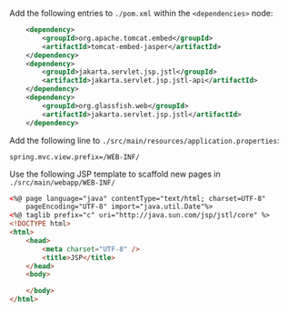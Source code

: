 Add the following entries to `./pom.xml` within the `<dependencies>` node:
```xml
    <dependency>
        <groupId>org.apache.tomcat.embed</groupId>
        <artifactId>tomcat-embed-jasper</artifactId>
    </dependency>
    <dependency>
        <groupId>jakarta.servlet.jsp.jstl</groupId>
        <artifactId>jakarta.servlet.jsp.jstl-api</artifactId>
    </dependency>
    <dependency>
        <groupId>org.glassfish.web</groupId>
        <artifactId>jakarta.servlet.jsp.jstl</artifactId>
    </dependency>
```

Add the following line to `./src/main/resources/application.properties`:
```
spring.mvc.view.prefix=/WEB-INF/
```

Use the following JSP template to scaffold new pages in `./src/main/webapp/WEB-INF/`
```html
<%@ page language="java" contentType="text/html; charset=UTF-8"
    pageEncoding="UTF-8" import="java.util.Date"%>
<%@ taglib prefix="c" uri="http://java.sun.com/jsp/jstl/core" %>
<!DOCTYPE html>
<html>
    <head>
        <meta charset="UTF-8" />
        <title>JSP</title>
    </head>
    <body>

    </body>
</html>
```
